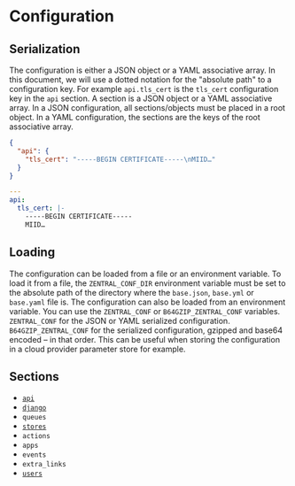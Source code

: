 # Configuration

## Serialization

The configuration is either a JSON object or a YAML associative array. In this document, we will use a dotted notation for the "absolute path" to a configuration key. For example `api.tls_cert` is the `tls_cert` configuration key in the `api` section. A section is a JSON object or a YAML associative array. In a JSON configuration, all sections/objects must be placed in a root object. In a YAML configuration, the sections are the keys of the root associative array.

```json
{
  "api": {
    "tls_cert": "-----BEGIN CERTIFICATE-----\nMIID…"
  }
}
```

```yaml
---
api:
  tls_cert: |-
    -----BEGIN CERTIFICATE-----
    MIID…
```

## Loading

The configuration can be loaded from a file or an environment variable. To load it from a file, the `ZENTRAL_CONF_DIR` environment variable must be set to the absolute path of the directory where the `base.json`, `base.yml` or `base.yaml` file is. The configuration can also be loaded from an environment variable. You can use the `ZENTRAL_CONF` or `B64GZIP_ZENTRAL_CONF` variables. `ZENTRAL_CONF` for the JSON or YAML serialized configuration. `B64GZIP_ZENTRAL_CONF` for the serialized configuration, gzipped and base64 encoded – in that order. This can be useful when storing the configuration in a cloud provider parameter store for example.

## Sections

 * [`api`](api/)
 * [`django`](django/)
 * `queues`
 * [`stores`](stores/)
 * `actions`
 * `apps`
 * `events`
 * `extra_links`
 * [`users`](users/)
